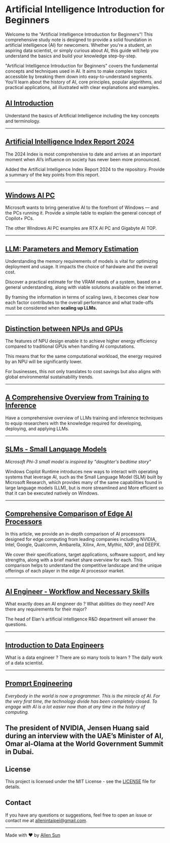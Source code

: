 # Artificial Intelligence Introduction for Beginners

Welcome to the "Artificial Intelligence Introduction for Beginners"! This comprehensive study note is designed to provide a solid foundation in artificial intelligence (AI) for newcomers. Whether you're a student, an aspiring data scientist, or simply curious about AI, this guide will help you understand the basics and build your knowledge step-by-step.

"Artificial Intelligence Introduction for Beginners" covers the fundamental concepts and techniques used in AI. It aims to make complex topics accessible by breaking them down into easy-to-understand segments. You'll learn about the history of AI, core principles, popular algorithms, and practical applications, all illustrated with clear explanations and examples.

## [AI Introduction](https://github.com/AlleninTaipei/Artificial-Intelligence-Introduction-for-Beginners/blob/main/AI%20Introduction.md)

Understand the basics of Artificial Intelligence including the key concepts and terminology.

---

## [Artificial Intelligence Index Report 2024](https://github.com/AlleninTaipei/Artificial-Intelligence-Introduction-for-Beginners/blob/main/Artificial%20Intelligence%20Index%20Report%202024.md)

The 2024 Index is most comprehensive to date and arrives at an important moment when AI’s influence on society has never been more pronounced.

Added the Artificial Intelligence Index Report 2024 to the repository. Provide a summary of the key points from this report.

---

## [Windows AI PC](https://github.com/AlleninTaipei/Artificial-Intelligence-Introduction-for-Beginners/blob/main/Windows%20AI%20PC.md)

Microsoft wants to bring generative AI to the forefront of Windows — and the PCs running it.
Provide a simple table to explain the general concept of Copilot+ PCs.

The other Windows AI PC examples are RTX AI PC and Gigabyte AI TOP.

---

## [LLM: Parameters and Memory Estimation](https://github.com/AlleninTaipei/Artificial-Intelligence-Introduction-for-Beginners/blob/main/LLM%20Parameters%20and%20Memory%20Estimation.md)

Understanding the memory requirements of models is vital for optimizing deployment and usage. It impacts the choice of hardware and the overall cost.

Discover a practical estimate for the VRAM needs of a system, based on a general understanding, along with viable solutions available on the internet.

By framing the information in terms of scaling laws, it becomes clear how each factor contributes to the overall performance and what trade-offs must be considered when **scaling up LLMs.**

---

## [Distinction between NPUs and GPUs](https://github.com/AlleninTaipei/Artificial-Intelligence-Introduction-for-Beginners/blob/main/Distinction%20between%20NPUs%20and%20GPUs.md#distinction-between-npus-and-gpus)

The features of NPU design enable it to achieve higher energy efficiency compared to traditional GPUs when handling AI computations. 

This means that for the same computational workload, the energy required by an NPU will be significantly lower. 

For businesses, this not only translates to cost savings but also aligns with global environmental sustainability trends.

---

## [A Comprehensive Overview from Training to Inference](https://github.com/AlleninTaipei/Artificial-Intelligence-Introduction-for-Beginners/blob/main/A%20Comprehensive%20Overview%20from%20Training%20to%20Inference.md)

Have a comprehensive overview of LLMs training and inference techniques to equip researchers with the knowledge required for developing, deploying, and applying LLMs.

---

## [SLMs - Small Language Models ](https://github.com/AlleninTaipei/Artificial-Intelligence-Introduction-for-Beginners/blob/main/SLMs%20-%20Small%20Language%20Models%20.md)

*Microsoft Phi-3 small model is inspired by "daughter's bedtime story"*

Windows Copilot Runtime introduces new ways to interact with operating systems that leverage AI, such as the Small Language Model (SLM) built by Microsoft Research, which provides many of the same capabilities found in large language models (LLM), but is more streamlined and More efficient so that it can be executed natively on Windows.

---

## [Comprehensive Comparison of Edge AI Processors](https://github.com/AlleninTaipei/Artificial-Intelligence-Introduction-for-Beginners/blob/main/Comprehensive%20Comparison%20of%20Edge%20AI%20Processors.md)

In this article, we provide an in-depth comparison of AI processors designed for edge computing from leading companies including NVIDIA, Intel, Google, Qualcomm, Ambarella, Xilinx, Arm, Mythic, NXP, and DEEPX.

We cover their specifications, target applications, software support, and key strengths, along with a brief market share overview for each. This comparison helps to understand the competitive landscape and the unique offerings of each player in the edge AI processor market.

---

## [AI Engineer - Workflow and Necessary Skills](https://github.com/AlleninTaipei/Artificial-Intelligence-Introduction-for-Beginners/blob/main/AI%20Engineer%20-%20%20Workflow%20and%20Necessary%20Skills.md)

What exactly does an AI engineer do ? What abilities do they need?
Are there any requirements for their major?

The head of Elan's artificial intelligence R&D department will answer the questions.

---

## [Introduction to Data Engineers](https://github.com/AlleninTaipei/Artificial-Intelligence-Introduction-for-Beginners/blob/main/Introduction%20to%20Data%20Engineers.md)

What is a data engineer ? There are so many tools to learn ?
The daily work of a data scientist.

---

## [Promprt Engineering](https://github.com/AlleninTaipei/Artificial-Intelligence-Tutorial-for-Beginners/blob/main/Prompt%20Engineering.md)

*Everybody in the world is now a programmer. This is the miracle of AI. For the very first time, the technology divide has been completely closed. To engage with AI is a lot easier now than at any time in the history of computing.*

The president of NVIDIA, Jensen Huang said during an interview with the UAE’s Minister of AI, Omar al-Olama at the World Government Summit in Dubai.
---

## License

This project is licensed under the MIT License - see the [LICENSE](LICENSE) file for details.

## Contact

If you have any questions or suggestions, feel free to open an issue or contact me at [allenintaipei@gmail.com](mailto:allnintapei@gmil.com).

---

Made with ❤️ by [Allen Sun](https://github.com/allenintaipei)
